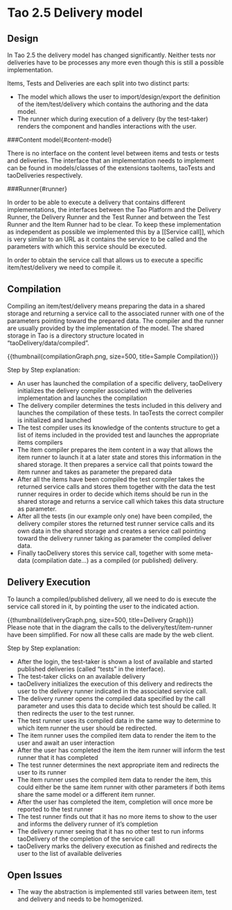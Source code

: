 <!--
parent:
    title: TAO_2_5
author:
    - 'Cyril Hazotte'
created_at: '2013-11-19 14:25:07'
updated_at: '2013-12-03 11:39:15'
tags:
    - 'TAO 2 5'
-->

Tao 2.5 Delivery model
======================

Design
------

In Tao 2.5 the delivery model has changed significantly. Neither tests nor deliveries have to be processes any more even though this is still a possible implementation.

Items, Tests and Deliveries are each split into two distinct parts:

-   The model which allows the user to import/design/export the definition of the item/test/delivery which contains the authoring and the data model.
-   The runner which during execution of a delivery (by the test-taker) renders the component and handles interactions with the user.

###Content model{#content-model}

There is no interface on the content level between items and tests or tests and deliveries. The interface that an implementation needs to implement can be found in models/classes of the extensions taoItems, taoTests and taoDeliveries respectively.

###Runner{#runner}

In order to be able to execute a delivery that contains different implementations, the interfaces between the Tao Platform and the Delivery Runner, the Delivery Runner and the Test Runner and between the Test Runner and the Item Runner had to be clear. To keep these implementation as independent as possible we implemented this by a [[Service call]], which is very similar to an URL as it contains the service to be called and the parameters with which this service should be executed.

In order to obtain the service call that allows us to execute a specific item/test/delivery we need to compile it.

Compilation
-----------

Compiling an item/test/delivery means preparing the data in a shared storage and returning a service call to the associated runner with one of the parameters pointing toward the prepared data. The compiler and the runner are usually provided by the implementation of the model. The shared storage in Tao is a directory structure located in “taoDelivery/data/compiled”.

{{thumbnail(compilationGraph.png, size=500, title=Sample Compilation)}}

Step by Step explanation:

-   An user has launched the compilation of a specific delivery, taoDelivery initializes the delivery compiler associated with the deliveries implementation and launches the compilation
-   The delivery compiler determines the tests included in this delivery and launches the compilation of these tests. In taoTests the correct compiler is initialized and launched
-   The test compiler uses its knowledge of the contents structure to get a list of items included in the provided test and launches the appropriate items compilers
-   The item compiler prepares the item content in a way that allows the item runner to launch it at a later state and stores this information in the shared storage. It then prepares a service call that points toward the item runner and takes as parameter the prepared data
-   After all the items have been compiled the test compiler takes the returned service calls and stores them together with the data the test runner requires in order to decide which items should be run in the shared storage and returns a service call which takes this data structure as parameter.
-   After all the tests (in our example only one) have been compiled, the delivery compiler stores the returned test runner service calls and its own data in the shared storage and creates a service call pointing toward the delivery runner taking as parameter the compiled deliver data.
-   Finally taoDelivery stores this service call, together with some meta-data (compilation date…) as a compiled (or published) delivery.

Delivery Execution
------------------

To launch a compiled/published delivery, all we need to do is execute the service call stored in it, by pointing the user to the indicated action.

{{thumbnail(deliveryGraph.png, size=500, title=Delivery Graph)}}\
Please note that in the diagram the calls to the delivery/test/item-runner have been simplified. For now all these calls are made by the web client.

Step by Step explanation:

-   After the login, the test-taker is shown a lost of available and started published deliveries (called “tests” in the interface).
-   The test-taker clicks on an available delivery
-   taoDelivery initializes the execution of this delivery and redirects the user to the delivery runner indicated in the associated service call.
-   The delivery runner opens the compiled data specified by the call parameter and uses this data to decide which test should be called. It then redirects the user to the test runner.
-   The test runner uses its compiled data in the same way to determine to which item runner the user should be redirected.
-   The item runner uses the compiled item data to render the item to the user and await an user interaction
-   After the user has completed the item the item runner will inform the test runner that it has completed
-   The test runner determines the next appropriate item and redirects the user to its runner
-   The item runner uses the compiled item data to render the item, this could either be the same item runner with other parameters if both items share the same model or a different item runner.
-   After the user has completed the item, completion will once more be reported to the test runner
-   The test runner finds out that it has no more items to show to the user and informs the delivery runner of it’s completion
-   The delivery runner seeing that it has no other test to run informs taoDelivery of the completion of the service call
-   taoDelivery marks the delivery execution as finished and redirects the user to the list of available deliveries

Open Issues
-----------

-   The way the abstraction is implemented still varies between item, test and delivery and needs to be homogenized.

